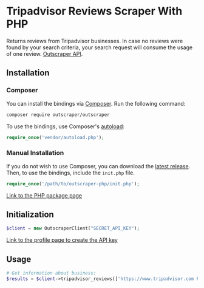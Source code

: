 # Tripadvisor Reviews Scraper With PHP

Returns reviews from Tripadvisor businesses.
In case no reviews were found by your search criteria, your search request will consume the usage of one review. [Outscraper API](https://app.outscraper.cloud/api-docs#tag/Reviews-and-Comments/paths/~1tripadvisor-reviews/get).

## Installation

### Composer

You can install the bindings via [Composer](http://getcomposer.org/). Run the following command:

```bash
composer require outscraper/outscraper
```

To use the bindings, use Composer's [autoload](https://getcomposer.org/doc/01-basic-usage.md#autoloading):

```php
require_once('vendor/autoload.php');
```

### Manual Installation

If you do not wish to use Composer, you can download the [latest release](https://github.com/outscraper/outscraper-php/releases). Then, to use the bindings, include the `init.php` file.

```php
require_once('/path/to/outscraper-php/init.php');
```
[Link to the PHP package page](https://packagist.org/packages/outscraper/outscraper)

## Initialization
```php
$client = new OutscraperClient("SECRET_API_KEY");
```
[Link to the profile page to create the API key](https://app.outscraper.com/profile)

## Usage

```php
# Get information about business:
$results = $client->tripadvisor_reviews(['https://www.tripadvisor.com Restaurant_Review-g187147-d12947099-Reviews-Mayfair_Garden-Paris_Ile_de_France.html']);
```
